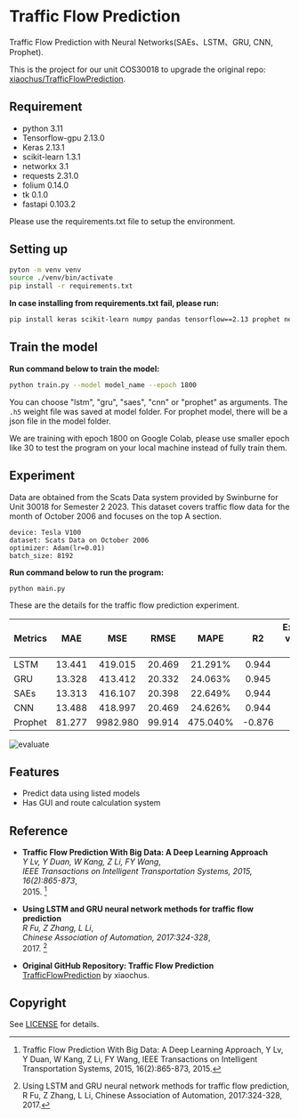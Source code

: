 # Traffic Flow Prediction

Traffic Flow Prediction with Neural Networks(SAEs、LSTM、GRU, CNN, Prophet).

This is the project for our unit COS30018 to upgrade the original repo: [xiaochus/TrafficFlowPrediction](https://github.com/xiaochus/TrafficFlowPrediction).

## Requirement

- python 3.11
- Tensorflow-gpu 2.13.0
- Keras 2.13.1
- scikit-learn 1.3.1
- networkx 3.1
- requests 2.31.0
- folium 0.14.0
- tk 0.1.0
- fastapi 0.103.2

Please use the requirements.txt file to setup the environment.

## Setting up

```bash
pyton -m venv venv
source ./venv/bin/activate
pip install -r requirements.txt
```

**In case installing from requirements.txt fail, please run:**

```bash
pip install keras scikit-learn numpy pandas tensorflow==2.13 prophet networkx==3.1 requests==2.31.0 folium==0.14.0 fastapi pydantic-core pydantic xlrd uvicorn tk gdown
```

## Train the model

**Run command below to train the model:**

```bash
python train.py --model model_name --epoch 1800
```

You can choose "lstm", "gru", "saes", "cnn" or "prophet" as arguments. The ```.h5``` weight file was saved at model folder. For prophet model, there will be a json file in the model folder.

We are training with epoch 1800 on Google Colab, please use smaller epoch like 30 to test the program on your local machine instead of fully train them.

## Experiment

Data are obtained from the Scats Data system provided by Swinburne for Unit 30018 for Semester 2 2023. This dataset covers traffic flow data for the month of October 2006 and focuses on the top A section.

    device: Tesla V100
    dataset: Scats Data on October 2006
    optimizer: Adam(lr=0.01)
    batch_size: 8192


**Run command below to run the program:**

```
python main.py
```

These are the details for the traffic flow prediction experiment.

| Metrics | MAE    | MSE      | RMSE    | MAPE     | R2       | Explained variance score |
| ------- |:------:|:--------:| :-----: | :-------:| :------: | :----------------------: |
| LSTM    | 13.441 | 419.015  | 20.469  | 21.291%  | 0.944    | 0.944                    |
| GRU     | 13.328 | 413.412  | 20.332  | 24.063%  | 0.945    | 0.945                    |
| SAEs    | 13.313 | 416.107  | 20.398  | 22.649%  | 0.944    | 0.944                    |
| CNN     | 13.488 | 418.997  | 20.469  | 24.626%  | 0.944    | 0.944                    |
| Prophet | 81.277 | 9982.980 | 99.914  | 475.040% | -0.876   | -0.835                   |

![evaluate](/images/eva.png)

## Features

- Predict data using listed models
- Has GUI and route calculation system

## Reference

- **Traffic Flow Prediction With Big Data: A Deep Learning Approach**  
  *Y Lv, Y Duan, W Kang, Z Li, FY Wang*,  
  *IEEE Transactions on Intelligent Transportation Systems, 2015, 16(2):865-873*,  
  2015. [^SAEs]

- **Using LSTM and GRU neural network methods for traffic flow prediction**  
  *R Fu, Z Zhang, L Li*,  
  *Chinese Association of Automation, 2017:324-328*,  
  2017. [^RNN]

- **Original GitHub Repository: Traffic Flow Prediction**  
  [TrafficFlowPrediction](https://github.com/xiaochus/TrafficFlowPrediction) by xiaochus.

[^SAEs]: Traffic Flow Prediction With Big Data: A Deep Learning Approach, Y Lv, Y Duan, W Kang, Z Li, FY Wang, IEEE Transactions on Intelligent Transportation Systems, 2015, 16(2):865-873, 2015.

[^RNN]: Using LSTM and GRU neural network methods for traffic flow prediction, R Fu, Z Zhang, L Li, Chinese Association of Automation, 2017:324-328, 2017.


## Copyright
See [LICENSE](LICENSE) for details.
